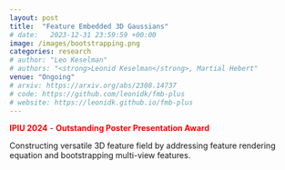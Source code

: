 ```yaml
---
layout: post
title:  "Feature Embedded 3D Gaussians"
# date:   2023-12-31 23:59:59 +00:00
image: /images/bootstrapping.png
categories: research
# author: "Leo Keselman"
# authors: "<strong>Leonid Keselman</strong>, Martial Hebert"
venue: "Ongoing"
# arxiv: https://arxiv.org/abs/2308.14737
# code: https://github.com/leonidk/fmb-plus
# website: https://leonidk.github.io/fmb-plus
---
```

<p><strong style="color: red;">IPIU 2024</strong> - <strong style="color: red;">Outstanding Poster Presentation Award</strong></p>
Constructing versatile 3D feature field by addressing feature rendering equation and bootstrapping multi-view features. 